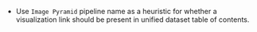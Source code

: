 - Use `Image Pyramid` pipeline name as a heuristic for whether a visualization link should be present in unified dataset table of contents.
